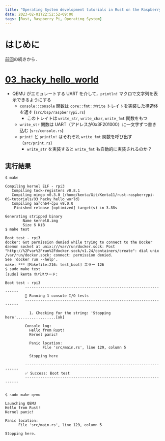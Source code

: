 ```yaml
---
title: "Operating System development tutorials in Rust on the Raspberry Pi をする #3"
date: 2023-02-01T22:52:52+09:00
tags: [Rust, Raspberry Pi, Operating System]
---
```

# はじめに

[前回](../2023-01-31-rust-raspberrypi-os-tutorials)の続きから．

# [03_hacky_hello_world](https://github.com/rust-embedded/rust-raspberrypi-OS-tutorials/tree/master/03_hacky_hello_world)

- QEMU がエミュレートする UART を介して，`println!` マクロで文字列を表示できるようにする
  - `console::console` 関数は `core::fmt::Write` トレイトを実装した構造体を返す (`src/bsp/raspberrypi.rs`)
    - このトレイトは `write_str`, `write_char`, `write_fmt` 関数をもつ
  - `write_str` 関数は UART（アドレスが0x3F201000）に一文字ずつ書き込む (`src/console.rs`)
  - `print!` と `println!` はそれぞれ `write_fmt` 関数を呼び出す（`src/print.rs`）
    - `write_str` を実装すると `write_fmt` も自動的に実装されるのか？

## 実行結果

```
$ make

Compiling kernel ELF - rpi3
   Compiling tock-registers v0.8.1
   Compiling mingo v0.3.0 (/home/kenta/Git/Kenta11/rust-raspberrypi-OS-tutorials/03_hacky_hello_world)
   Compiling aarch64-cpu v9.0.0
    Finished release [optimized] target(s) in 3.88s

Generating stripped binary
        Name kernel8.img
        Size 6 KiB
$ make test

Boot test - rpi3
docker: Got permission denied while trying to connect to the Docker daemon socket at unix:///var/run/docker.sock: Post "http://%2Fvar%2Frun%2Fdocker.sock/v1.24/containers/create": dial unix /var/run/docker.sock: connect: permission denied.
See 'docker run --help'.
make: *** [Makefile:216: test_boot] エラー 126
$ sudo make test
[sudo] kenta のパスワード:

Boot test - rpi3
         -------------------------------------------------------------------
         🦀 Running 1 console I/O tests
         -------------------------------------------------------------------

           1. Checking for the string: 'Stopping here'..................[ok]
         
         Console log:
           Hello from Rust!
           Kernel panic!
           
           Panic location:
                 File 'src/main.rs', line 129, column 5
           
           Stopping here

         -------------------------------------------------------------------
         ✅ Success: Boot test
         -------------------------------------------------------------------


$ sudo make qemu

Launching QEMU
Hello from Rust!
Kernel panic!

Panic location:
      File 'src/main.rs', line 129, column 5

Stopping here.
```
